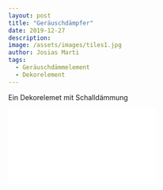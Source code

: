 ```yaml
---
layout: post
title: "Geräuschdämpfer"
date: 2019-12-27
description: 
image: /assets/images/tiles1.jpg
author: Josias Marti
tags: 
  - Geräuschdämmelement
  - Dekorelement
---
```

Ein Dekorelemet mit Schalldämmung


<iframe style="border: none;" src="/assets/hund.html"></iframe>

